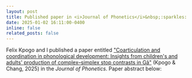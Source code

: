 ```yaml
---
layout: post
title: Published paper in <i>Journal of Phonetics</i>&nbsp;:sparkles:
date: 2025-01-02 16:11:00-0400
inline: false
related_posts: false
---
```


Felix Kpogo and I published a paper entitled <a href="https://doi.org/10.1016/j.wocn.2024.101378" target="_blank">"Coarticulation and coordination in phonological development: Insights from children's and adults' production of complex–simplex stop contrasts in Gã"</a> (Kpogo & Chang, 2025) in the <i>Journal of Phonetics</i>. Paper abstract below:
